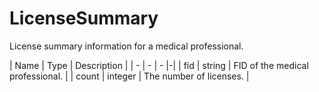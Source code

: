 # LicenseSummary

License summary information for a medical professional.

| Name | Type   | Description |
| - | - | - |-|
| fid  | string | FID of the medical professional. |
| count | integer | The number of licenses. |
